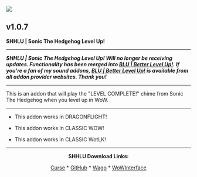 [![](https://img.shields.io/static/v1?label=Donate&message=CashApp&color=brightgreen)](https://bit.ly/3fyxxSU)

v1.0.7
------------------------------

**SHHLU | Sonic The Hedgehog Level Up!**

------------------------------

***SHHLU | Sonic The Hedgehog Level Up! Will no longer be receiving updates. Functionality has been merged into [BLU | Better Level Up!](https://www.curseforge.com/wow/addons/blu-better-level-up "This link takes you to the Curseforge.com website, you may download it here and help support the developers."). If you're a fan of my sound addons, [BLU | Better Level Up!](https://www.curseforge.com/wow/addons/blu-better-level-up "This link takes you to the Curseforge.com website, you may download it here and help support the developers.") is available from all addon provider websites. Thank you!***

------------------------------

This is an addon that will play the "LEVEL COMPLETE!" chime from Sonic The Hedgehog when you level up in WoW.

------------------------------

- This addon works in DRAGONFLIGHT!

- This addon works in CLASSIC WOW!

- This addon works in CLASSIC WotLK!

------------------------------
<div align="center">

**SHHLU Download Links:**

[Curse](https://www.curseforge.com/wow/addons/shhlu-sonic-the-hedgehog-level-up "This link takes you to the Curseforge.com website, you may download it here and help support the developers.") * [GitHub](https://github.com/donniedice/SHHLU "This link takes you to the GitHub.com website, you may download it here.") * [Wago](https://addons.wago.io/addons/shhlu "This link takes you to the Wago.io website, you may download it here and help support the developers.") * [WoWInterface](https://www.wowinterface.com/downloads/info26263-SHHLU-SonicTheHedgehogLevelUp.html "This link takes you to the WoWInterface.com website, you may download it here.")

</div>
